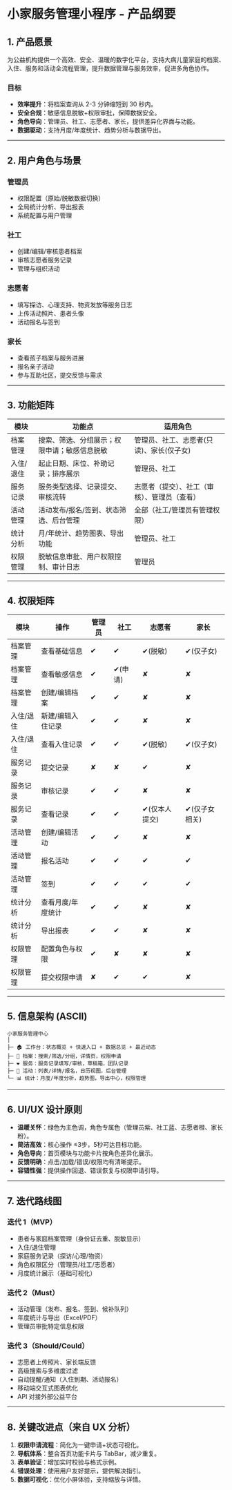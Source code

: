 # 小家服务管理小程序 - 产品纲要

## 1. 产品愿景
为公益机构提供一个高效、安全、温暖的数字化平台，支持大病儿童家庭的档案、入住、服务和活动全流程管理，提升数据管理与服务效率，促进多角色协作。

### 目标
- **效率提升**：将档案查询从 2-3 分钟缩短到 30 秒内。
- **安全合规**：敏感信息脱敏+权限审批，保障数据安全。
- **角色导向**：管理员、社工、志愿者、家长，提供差异化界面与功能。
- **数据驱动**：支持月度/年度统计、趋势分析与数据导出。

---

## 2. 用户角色与场景

### 管理员
- 权限配置（原始/脱敏数据切换）
- 全局统计分析、导出报表
- 系统配置与用户管理

### 社工
- 创建/编辑/审核患者档案
- 审核志愿者服务记录
- 管理与组织活动

### 志愿者
- 填写探访、心理支持、物资发放等服务日志
- 上传活动照片、患者头像
- 活动报名与签到

### 家长
- 查看孩子档案与服务进展
- 报名亲子活动
- 参与互助社区，提交反馈与需求

---

## 3. 功能矩阵

| 模块 | 功能点 | 适用角色 |
|------|--------|----------|
| 档案管理 | 搜索、筛选、分组展示；权限申请；敏感信息脱敏 | 管理员、社工、志愿者(只读)、家长(仅子女) |
| 入住/退住 | 起止日期、床位、补助记录；排序展示 | 管理员、社工 |
| 服务记录 | 服务类型选择、记录提交、审核流转 | 志愿者（提交）、社工（审核）、管理员（查看） |
| 活动管理 | 活动发布/报名/签到、状态筛选、后台管理 | 全部（社工/管理员有管理权限） |
| 统计分析 | 月/年统计、趋势图表、导出功能 | 管理员、社工 |
| 权限管理 | 脱敏信息审批、用户权限控制、审计日志 | 管理员 |

---

## 4. 权限矩阵

| 模块 | 操作 | 管理员 | 社工 | 志愿者 | 家长 |
|------|------|--------|------|--------|------|
| 档案管理 | 查看基础信息 | ✔ | ✔ | ✔(脱敏) | ✔(仅子女) |
| 档案管理 | 查看敏感信息 | ✔ | ✔(申请) | ✘ | ✘ |
| 档案管理 | 创建/编辑档案 | ✔ | ✔ | ✘ | ✘ |
| 入住/退住 | 新建/编辑入住记录 | ✔ | ✔ | ✘ | ✘ |
| 入住/退住 | 查看入住记录 | ✔ | ✔ | ✔(脱敏) | ✔(仅子女) |
| 服务记录 | 提交记录 | ✘ | ✘ | ✔ | ✘ |
| 服务记录 | 审核记录 | ✔ | ✔ | ✘ | ✘ |
| 服务记录 | 查看记录 | ✔ | ✔ | ✔(仅本人提交) | ✔(仅子女相关) |
| 活动管理 | 创建/编辑活动 | ✔ | ✔ | ✘ | ✘ |
| 活动管理 | 报名活动 | ✔ | ✔ | ✔ | ✔ |
| 活动管理 | 签到 | ✔ | ✔ | ✔ | ✔ |
| 统计分析 | 查看月度/年度统计 | ✔ | ✔ | ✘ | ✘ |
| 统计分析 | 导出报表 | ✔ | ✔ | ✘ | ✘ |
| 权限管理 | 配置角色与权限 | ✔ | ✘ | ✘ | ✘ |
| 权限管理 | 提交权限申请 | ✘ | ✔ | ✔ | ✘ |

---

## 5. 信息架构 (ASCII)
```
小家服务管理中心
│
├─ 🏠 工作台：状态概览 + 快速入口 + 数据总览 + 最近动态
├─ 👥 档案：搜索/筛选/分组，详情页，权限申请
├─ ❤️ 服务：服务记录填写/审核，草稿箱，团队记录
├─ 📅 活动：列表/详情/报名，日历视图，后台管理
└─ 📊 统计：月度/年度分析，趋势图，导出中心，权限管理
```

---

## 6. UI/UX 设计原则
- **温暖关怀**：绿色为主色调，角色专属色（管理员紫、社工蓝、志愿者橙、家长粉）。
- **简洁高效**：核心操作 ≤3步，5秒可达目标功能。
- **角色导向**：首页模块与功能卡片按角色差异化展示。
- **反馈明确**：点击/加载/错误/权限均有清晰提示。
- **容错性强**：提供操作回退、错误恢复与权限申请引导。

---

## 7. 迭代路线图

### 迭代 1（MVP）
- 患者与家庭档案管理（身份证去重、脱敏显示）
- 入住/退住管理
- 家庭服务记录（探访/心理/物资）
- 角色权限区分（管理员/社工/志愿者）
- 月度统计展示（基础可视化）

### 迭代 2（Must）
- 活动管理（发布、报名、签到、候补队列）
- 年度统计与导出（Excel/PDF）
- 管理员审批特定信息权限

### 迭代 3（Should/Could）
- 志愿者上传照片、家长端反馈
- 高级搜索与多维度过滤
- 自动提醒/通知（入住到期、活动报名）
- 移动端交互式图表优化
- API 对接外部公益平台

---

## 8. 关键改进点（来自 UX 分析）
1. **权限申请流程**：简化为一键申请+状态可视化。
2. **导航体系**：整合首页功能卡片与 TabBar，减少重复。
3. **表单验证**：增加实时校验与格式示例。
4. **错误处理**：使用用户友好提示，提供解决指引。
5. **数据可视化**：优化小屏体验，支持缩放与详情。

